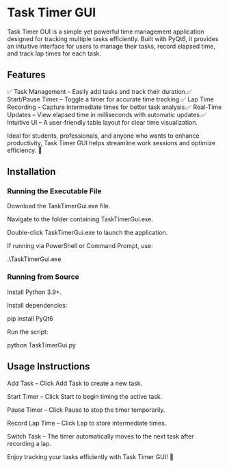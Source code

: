 # Task Timer GUI

Task Timer GUI is a simple yet powerful time management application designed for tracking multiple tasks efficiently. Built with PyQt6, it provides an intuitive interface for users to manage their tasks, record elapsed time, and track lap times for each task.

## Features

✅ Task Management – Easily add tasks and track their duration.✅ Start/Pause Timer – Toggle a timer for accurate time tracking.✅ Lap Time Recording – Capture intermediate times for better task analysis.✅ Real-Time Updates – View elapsed time in milliseconds with automatic updates.✅ Intuitive UI – A user-friendly table layout for clear time visualization.

Ideal for students, professionals, and anyone who wants to enhance productivity, Task Timer GUI helps streamline work sessions and optimize efficiency. 🚀

## Installation

### Running the Executable File

Download the TaskTimerGui.exe file.

Navigate to the folder containing TaskTimerGui.exe.

Double-click TaskTimerGui.exe to launch the application.

If running via PowerShell or Command Prompt, use:

.\TaskTimerGui.exe

### Running from Source

Install Python 3.9+.

Install dependencies:

pip install PyQt6

Run the script:

python TaskTimerGui.py

## Usage Instructions

Add Task – Click Add Task to create a new task.

Start Timer – Click Start to begin timing the active task.

Pause Timer – Click Pause to stop the timer temporarily.

Record Lap Time – Click Lap to store intermediate times.

Switch Task – The timer automatically moves to the next task after recording a lap.

Enjoy tracking your tasks efficiently with Task Timer GUI! 🎯
